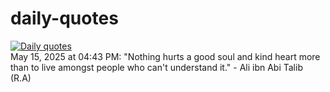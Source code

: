 # daily-quotes
[![Daily quotes](https://github.com/ceepu8/daily-quotes/actions/workflows/daily-quote.yml/badge.svg)](https://github.com/ceepu8/daily-quotes/actions/workflows/daily-quote.yml)<br/>
May 15, 2025 at 04:43 PM: "Nothing hurts a good soul and kind heart more than to live amongst people who can't understand it." - Ali ibn Abi Talib (R.A)
